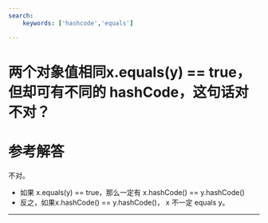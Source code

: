 ```yaml
---
search:
    keywords: ['hashcode','equals']

---
```





# 两个对象值相同x.equals(y) == true，但却可有不同的 hashCode，这句话对不对？

# 参考解答

不对。
* 如果 x.equals(y) == true，那么一定有 x.hashCode() == y.hashCode()
* 反之，如果x.hashCode() == y.hashCode()， x 不一定 equals y。 

---

